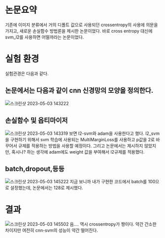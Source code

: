 # 논문요약
기존에 이미지 분류에서 거의 디폴트 값으로 사용되던 crossentropy의 사용에 의문을 가지고, 새로운 손실함수 방법론을 제시한 논문이었다. 바로 cross entropy 대신에 svm_l2를 사용하면 어떨까라는 논문이었다.

# 실험 환경

실험관경은 다음과 같다.
## 논문에서는 다음과 같이 cnn 신경망의 모양을 정의한다. 

![스크린샷 2023-05-03 143222](https://user-images.githubusercontent.com/95357946/235840703-7ea55215-2de0-4377-8f50-32885c188921.png)

## 손실함수 및 옵티마이저
![스크린샷 2023-05-03 143319](https://user-images.githubusercontent.com/95357946/235840851-f834b094-796a-47ca-866d-1920e9118d54.png)
보면 l2-svm와 adam을 사용한다고 했다. l2_svm을 구현하기 위해서 svm 학습에 사용되는 MultiMarginLoss를 사용하고 p값을 2로 바꾸어서 규제를 적용하는 방법을 사용할 예정이다.
그리고 논문에서는 제시하지 않았지만, 혹시나? 하는 생각에 adam에도 weight 값을 부여해서 l2규제를 적용했다.

## batch,dropout,등등
![스크린샷 2023-05-03 145222](https://user-images.githubusercontent.com/95357946/235841149-8c017b85-30dd-4ede-b160-dc5232a65108.png)
지금 보니까 내가 구현한 코드에서 batch를 100으로 설정했는데, 논문에서는 128로 제시했다. 


# 결과
![스크린샷 2023-05-03 145502](https://user-images.githubusercontent.com/95357946/235841415-79a55d76-226d-454a-9492-b550e3e09bd7.png)
음.... 역시 crossentropy가 짱이다. 약간 간소한 차이지만 여전히 cnn-svm의 성능이 약간 떨어진다.

